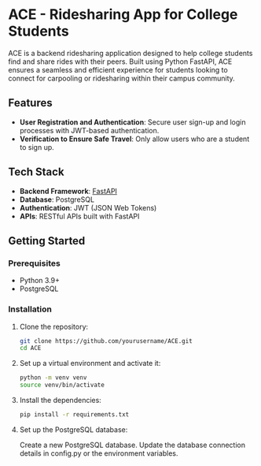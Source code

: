 # ACE - Ridesharing App for College Students

ACE is a backend ridesharing application designed to help college students find and share rides with their peers. Built using Python FastAPI, ACE ensures a seamless and efficient experience for students looking to connect for carpooling or ridesharing within their campus community.

## Features

- **User Registration and Authentication**: Secure user sign-up and login processes with JWT-based authentication.
- **Verification to Ensure Safe Travel**: Only allow users who are a student to sign up.

## Tech Stack

- **Backend Framework**: [FastAPI](https://fastapi.tiangolo.com/)
- **Database**: PostgreSQL
- **Authentication**: JWT (JSON Web Tokens)
- **APIs**: RESTful APIs built with FastAPI

## Getting Started

### Prerequisites

- Python 3.9+
- PostgreSQL

### Installation

1. Clone the repository:

   ```bash
   git clone https://github.com/yourusername/ACE.git
   cd ACE
   ```
2. Set up a virtual environment and activate it:

   ```bash
   python -m venv venv
   source venv/bin/activate
   ```
3. Install the dependencies:

   ```bash
   pip install -r requirements.txt
   ```
4. Set up the PostgreSQL database:

   Create a new PostgreSQL database.
   Update the database connection details in config.py or the environment variables.
